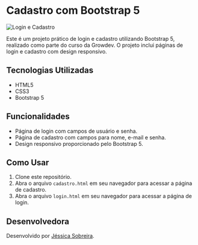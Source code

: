 # Cadastro com Bootstrap 5

![Login e Cadastro](https://github.com/jessica-sobreira/bootstrap_login_cadastro/assets/117686537/f75434c6-8ec1-4e1b-bced-e2891f25c822)

Este é um projeto prático de login e cadastro utilizando Bootstrap 5, realizado como parte do curso da Growdev. O projeto inclui páginas de login e cadastro com design responsivo.

## Tecnologias Utilizadas
- HTML5
- CSS3
- Bootstrap 5

## Funcionalidades
- Página de login com campos de usuário e senha.
- Página de cadastro com campos para nome, e-mail e senha.
- Design responsivo proporcionado pelo Bootstrap 5.

## Como Usar
1. Clone este repositório.
2. Abra o arquivo `cadastro.html` em seu navegador para acessar a página de cadastro.
3. Abra o arquivo `login.html` em seu navegador para acessar a página de login.

## Desenvolvedora
Desenvolvido por [Jéssica Sobreira](https://github.com/jessica-sobreira).

